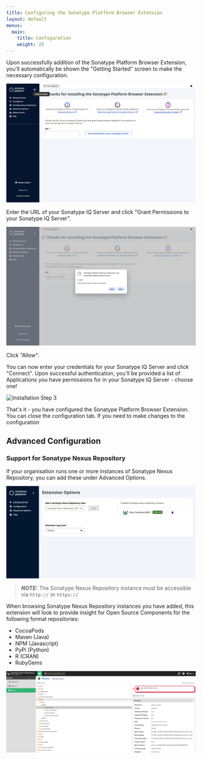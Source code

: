 ```yaml
---
title: Configuring the Sonatype Platform Browser Extension
layout: default
menus:
  main:
    title: Configuration
    weight: 25
---
```


Upon successfully addition of the Sonatype Platform Browser Extension, you'll automatically be shown the "Getting Started" screen to make the necessary configuration.

![Installation Step 1](./images/install-01.png)

Enter the URL of your Sonatype IQ Server and click "Grant Permissions to your Sonatype IQ Server".

![Installation Step 2](./images/install-02.png)

Click "Allow".

You can now enter your credentials for your Sonatype IQ Server and click "Connect". Upon successful authentication, you'll be provided a list of Applications you have permissions for in your Sonatype IQ Server - choose one!

![Installation Step 3](./images/install-03.png)

That's it - you have configured the Sonatype Platform Browser Extension. You can close the configuration tab. If you need to make changes to the configuration

## Advanced Configuration

### Support for Sonatype Nexus Repository

If your organisation runs one or more instances of Sonatype Nexus Repository, you can add these under Advanced Options.

![Configure Sonatype Nexus Repository](./images/configure-add-nxrm.png)

> **_NOTE:_** The Sonatype Nexus Repository instance must be accessible via `http://` or `https://`

When browsing Sonatype Nexus Repository instances you have added, this extension will look to provide insight for Open Source Components for the following format repositories:

-   CocoaPods
-   Maven (Java)
-   NPM (Javascript)
-   PyPi (Python)
-   R (CRAN)
-   RubyGems

![Browsing Sonatype Nexus Repository](./images/browse-nxrm.png)